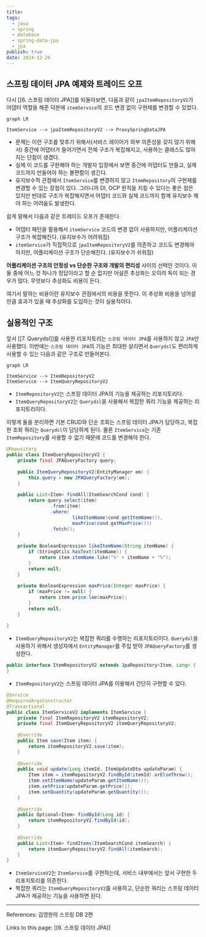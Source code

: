 ```yaml
---
title: 
tags:
  - java
  - spring
  - database
  - spring-data-jpa
  - jpa
publish: true
date: 2024-12-26
---
```

## 스프링 데이터 JPA 예제와 트레이드 오프

다시 [[6. 스프링 데이터 JPA]]를 되돌아보면, 다음과 같이 `jpaItemRepositoryV2`가 어댑터 역할을 해준 덕분에 `itemService`의 코드 변경 없이 구현체를 변경할 수 있었다.

```mermaid
graph LR

ItemService --> jpaItemRepositoryV2 --> ProxySpringDataJPA
```

- 문제는 이런 구조를 맞추기 위해서(서비스 레이어가 외부 의존성을 갖지  않기 위해서) 중간에 어댑터가 들어가면서 전체 구조가 복잡해지고, 사용하는 클래스도 많아지는 단점이 생겼다.
- 실제 이 코드를 구현해야 하는 개발자 입장에서 보면 중간에 어댑터도 만들고, 실제 코드까지 만들어야 하는 불편함이 생긴다.
- 유지보수적 관점에서 `ItemService`를 변경하지 않고 `ItemRepository`의 구현체를 변경할 수 있는 장점이 있다. 그러니까 DI, OCP 원칙을 지킬 수 있다는 좋은 점은 있지만 반대로 구조가 복잡해지면서 어댑터 코드와 실제 코드까지 함께 유지보수 해야 하는 어려움도 발생한다.

쉽게 말해서 다음과 같은 트레이드 오프가 존재한다.
- 어댑터 패턴을 활용해서 `itemService` 코드의 변경 없이 사용하지만, 어플리케이션 구조가 복잡해진다. (유지보수가 어려워짐)
- `itemService`가 직접적으로 `jpaItemRepositoryV2`를 의존하고 코드도 변경해야 하지만, 어플리케이션 구조가 단순해진다. (유지보수가 쉬워짐)

**어플리케이션 구조의 안정성 vs 단순한 구조와 개발의 편리성** 사이의 선택인 것이다. 이 둘 중에 어느 것 하나가 정답이라고 할 순 없지만 어설픈 추상화는 오히려 독이 되는 경우가 많다. 무엇보다 추상화도 비용이 든다.

여기서 말하는 비용이란 유지보수 관점에서의 비용을 뜻한다. 이 추상화 비용을 넘어설 만큼 효과가 있을 때 추상화를 도입하는 것이 실용적이다.

## 실용적인 구조
앞서 [[7. Querydsl]]를 사용한 리포지토리는 `스프링 데이터 JPA`를 사용하지 않고 `JPA`만 사용했다. 이번에는 `스프링 데이터 JPA`의 기능은 최대한 살리면서 `Querydsl`도 편리하게 사용할 수 있는 다음과 같은 구조로 만들어본다.

```mermaid
graph LR

ItemService --> ItemRepositoryV2
ItemService --> ItemQueryRepositoryV2
```
- `ItemRepositoryV2`는 스프링 데이터 JPA의 기능을 제공하는 리포지토리다.
- `ItemQueryRepositoryV2`는 `Querydsl`을 사용해서 복잡한 쿼리 기능을 제공하는 리포지토리이다.

이렇게 둘을 분리하면 기본 CRUD와 단순 조회는 스프링 데이터 JPA가 담당하고, 복잡한 조회 쿼리는 `Querydsl`이 담당하게 된다. 물론 `ItemService`는 기존 `ItemRepository`를 사용할 수 없기 때문에 코드를 변경해야 한다.

```java title="ItemQueryRepositoryV2.java"
@Repository  
public class ItemQueryRepositoryV2 {  
    private final JPAQueryFactory query;  
  
    public ItemQueryRepositoryV2(EntityManager em) {  
        this.query = new JPAQueryFactory(em);  
    }  
  
    public List<Item> findAll(ItemSearchCond cond) {  
        return query.select(item)  
                .from(item)  
                .where(  
                        likeItemName(cond.getItemName()),  
                        maxPrice(cond.getMaxPrice()))  
                .fetch();  
    }  
  
    private BooleanExpression likeItemName(String itemName) {  
        if (StringUtils.hasText(itemName)) {  
            return item.itemName.like("%" + itemName + "%");  
        }  
        return null;  
    }  
  
    private BooleanExpression maxPrice(Integer maxPrice) {  
        if (maxPrice != null) {  
            return item.price.loe(maxPrice);  
        }  
        return null;  
    }  
  
}
```

- `ItemQueryRepositoryV2`는 복잡한 쿼리를 수행하는 리포지토리이다. `Querydsl`을 사용하기 위해서 생성자에서 `EntityManager`를 주입 받아 `JPAQueryFactory`를 생성한다.

```java title="ItemRepositoryV2.java"
public interface ItemRepositoryV2 extends JpaRepository<Item, Long> {  
}
```

- `ItemRepositoryV2`는 스프링 데이터 JPA를 이용해서 간단히 구현할 수 있다.

```java title="ItemServiceV2.java"
@Service  
@RequiredArgsConstructor  
@Transactional  
public class ItemServiceV2 implements ItemService {  
    private final ItemRepositoryV2 itemRepositoryV2;  
    private final ItemQueryRepositoryV2 itemQueryRepositoryV2;  
  
    @Override  
    public Item save(Item item) {  
        return itemRepositoryV2.save(item);  
    }  
  
    @Override  
    public void update(Long itemId, ItemUpdateDto updateParam) {  
        Item item = itemRepositoryV2.findById(itemId).orElseThrow();  
        item.setItemName(updateParam.getItemName());  
        item.setPrice(updateParam.getPrice());  
        item.setQuantity(updateParam.getQuantity());  
    }  
  
    @Override  
    public Optional<Item> findById(Long id) {  
        return itemRepositoryV2.findById(id);  
    }  
  
    @Override  
    public List<Item> findItems(ItemSearchCond itemSearch) {  
        return itemQueryRepositoryV2.findAll(itemSearch);  
    }  
}
```

- `ItemServiceV2`는 `ItemService`를 구현하는데, 서비스 내부에서는 앞서 구현한 두 리포지토리를 의존한다.
- 복잡한 쿼리는 `ItemQueryRepositoryV2`를 사용하고, 단순한 쿼리는 스프링 데이터 JPA가 제공하는 기능을 사용하면 된다.



---
References: 김영한의 스프링 DB 2편

Links to this page: [[6. 스프링 데이터 JPA]]